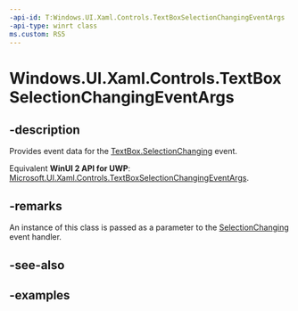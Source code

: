 ```yaml
---
-api-id: T:Windows.UI.Xaml.Controls.TextBoxSelectionChangingEventArgs
-api-type: winrt class
ms.custom: RS5
---
```


<!-- Class syntax.
public class TextBoxSelectionChangingEventArgs 
-->

# Windows.UI.Xaml.Controls.TextBoxSelectionChangingEventArgs

## -description

Provides event data for the [TextBox.SelectionChanging](textbox_selectionchanging.md) event.

Equivalent **WinUI 2 API for UWP**: [Microsoft.UI.Xaml.Controls.TextBoxSelectionChangingEventArgs](/windows/winui/api/microsoft.ui.xaml.controls.textboxselectionchangingeventargs).

## -remarks

An instance of this class is passed as a parameter to the [SelectionChanging](textbox_selectionchanging.md) event handler.

## -see-also

## -examples
